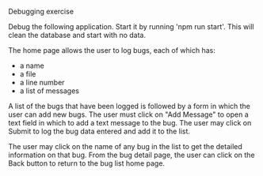 Debugging exercise

Debug the following application.  Start it by running 'npm run start'.  This will clean the database and start with no data.

The home page allows the user to log bugs, each of which has:
- a name
- a file
- a line number
- a list of messages

A list of the bugs that have been logged is followed by a form in which the user can add new bugs.
The user must click on "Add Message" to open a text field in which to add a text message to the bug.
The user may click on Submit to log the bug data entered and add it to the list.

The user may click on the name of any bug in the list to get the detailed information on that bug.
From the bug detail page, the user can click on the Back button to return to the bug list home page.

